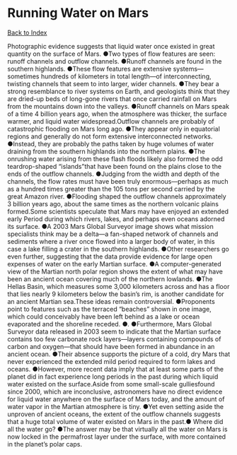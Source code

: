 # Running Water on Mars
[Back to Index](https://github.com/windows10010/tpoExtractor/blob/master/README.md)

Photographic evidence suggests that liquid water once existed in great quantity on the surface of Mars. ●Two types of flow features are seen: runoff channels and outflow channels. ●Runoff channels are found in the southern highlands. ●These flow features are extensive systems—sometimes hundreds of kilometers in total length—of interconnecting, twisting channels that seem to into larger, wider channels. ●They bear a strong resemblance to river systems on Earth, and geologists think that they are dried-up beds of long-gone rivers that once carried rainfall on Mars from the mountains down into the valleys. ●Runoff channels on Mars speak of a time 4 billion years ago, when the atmosphere was thicker, the surface warmer, and liquid water widespread.Outflow channels are probably of catastrophic flooding on Mars long ago. ●They appear only in equatorial regions and generally do not form extensive interconnected networks.
●Instead, they are probably the paths taken by huge volumes of water draining from the southern highlands into the northern plains. 
●The onrushing water arising from these flash floods 
likely also formed the odd teardrop-shaped “islands”that have been found on the plains close to the
ends of the outflow channels. ●Judging from the width and depth of the channels, the flow rates must have been truly enormous—perhaps as much as a hundred times greater than the 105 tons per 
second carried by the great Amazon river. ●Flooding shaped the outflow channels approximately 3 billion years ago, about the same times as the northern volcanic plains formed.Some scientists speculate that Mars may have enjoyed an extended early Period during which rivers, lakes, and perhaps even oceans adorned its surface. ●A 2003 Mars Global Surveyor image shows what mission specialists think may be a delta—a fan-shaped network of channels and sediments where a river once flowed into a larger body of water, in this case a lake filling a crater in the southern highlands. ●Other researchers go even further, suggesting that the data provide evidence for large open expenses of water on the early Martian surface. ●A computer-generated view of the Martian north polar region shows the extent of what may have been an ancient ocean covering much of the northern lowlands. ●The Hellas Basin, which measures some 3,000 kilometers across and has a floor that lies nearly 9 kilometers below the basin’s rim, is another candidate for an ancient Martian sea.These ideas remain controversial. ●Proponents point to features such as the terraced “beaches” shown in one image, which could conceivably have been left behind as a lake or ocean evaporated and the shoreline receded. ●. ●Furthermore, Mars Global Surveyor data released in 2003 seem to indicate that the Martian surface contains too few carbonate rock layers—layers containing compounds of carbon and oxygen—that should have been formed in abundance in an ancient ocean. ●Their absence supports the picture of a cold, dry Mars that never experienced the extended mild period required to form lakes and oceans. ●However, more recent data imply that at least some parts of the planet did in fact experience long periods in the past during which liquid water existed on the surface.Aside from some small-scale gulliesfound since 2000, which are inconclusive, astronomers have no direct evidence for liquid water anywhere on the surface of Mars today, and the amount of water vapor in the Martian atmosphere is tiny. ●Yet even setting aside the unproven of ancient oceans, the extent of the outflow channels suggests that a huge total volume of water existed on Mars in the past.● Where did all the water go? ●The answer may be that virtually all the water on Mars is now locked in the permafrost layer under the surface, with more contained in the planet’s polar caps.